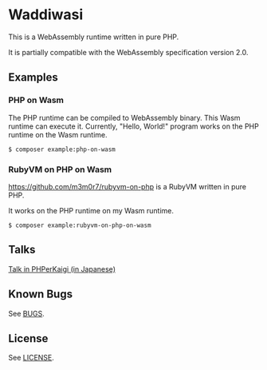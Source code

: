 # Waddiwasi

This is a WebAssembly runtime written in pure PHP.

It is partially compatible with the WebAssembly specification version 2.0.



## Examples

### PHP on Wasm

The PHP runtime can be compiled to WebAssembly binary. This Wasm runtime can execute it. Currently, "Hello, World!" program works on the PHP runtime on the Wasm runtime.

```
$ composer example:php-on-wasm
```

### RubyVM on PHP on Wasm

https://github.com/m3m0r7/rubyvm-on-php is a RubyVM written in pure PHP.

It works on the PHP runtime on my Wasm runtime.

```
$ composer example:rubyvm-on-php-on-wasm
```



## Talks

[Talk in PHPerKaigi (in Japanese)](https://fortee.jp/phperkaigi-2024/proposal/bc5dc153-17af-4079-8f1b-2660af97e2c8)



## Known Bugs

See [BUGS](./BUGS).



## License

See [LICENSE](./LICENSE).
